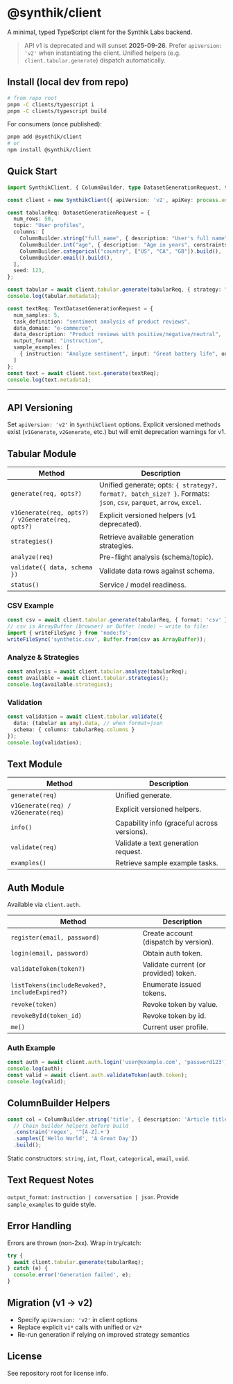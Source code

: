 # @synthik/client

A minimal, typed TypeScript client for the Synthik Labs backend.

> API v1 is deprecated and will sunset **2025-09-26**. Prefer `apiVersion: 'v2'` when instantiating the client. Unified helpers (e.g. `client.tabular.generate`) dispatch automatically.

## Install (local dev from repo)

```bash
# from repo root
pnpm -C clients/typescript i
pnpm -C clients/typescript build
```

For consumers (once published):

```bash
pnpm add @synthik/client
# or
npm install @synthik/client
```

## Quick Start

```ts
import SynthikClient, { ColumnBuilder, type DatasetGenerationRequest, type TextDatasetGenerationRequest } from "@synthik/client";

const client = new SynthikClient({ apiVersion: 'v2', apiKey: process.env.SYNTHIK_API_KEY });

const tabularReq: DatasetGenerationRequest = {
  num_rows: 50,
  topic: "User profiles",
  columns: [
    ColumnBuilder.string("full_name", { description: "User's full name", max_length: 80 }).build(),
    ColumnBuilder.int("age", { description: "Age in years", constraints: { min: 18, max: 90 } }).build(),
    ColumnBuilder.categorical("country", ["US", "CA", "GB"]).build(),
    ColumnBuilder.email().build(),
  ],
  seed: 123,
};

const tabular = await client.tabular.generate(tabularReq, { strategy: "adaptive_flow", format: "json", batch_size: 256 });
console.log(tabular.metadata);

const textReq: TextDatasetGenerationRequest = {
  num_samples: 5,
  task_definition: "sentiment analysis of product reviews",
  data_domain: "e-commerce",
  data_description: "Product reviews with positive/negative/neutral",
  output_format: "instruction",
  sample_examples: [
    { instruction: "Analyze sentiment", input: "Great battery life", output: "positive" }
  ]
};
const text = await client.text.generate(textReq);
console.log(text.metadata);
```

---

## API Versioning

Set `apiVersion: 'v2'` in `SynthikClient` options. Explicit versioned methods exist (`v1Generate`, `v2Generate`, etc.) but will emit deprecation warnings for v1.

## Tabular Module

| Method | Description |
| ------ | ----------- |
| `generate(req, opts?)` | Unified generate; opts: `{ strategy?, format?, batch_size? }`. Formats: `json`, `csv`, `parquet`, `arrow`, `excel`. |
| `v1Generate(req, opts?) / v2Generate(req, opts?)` | Explicit versioned helpers (v1 deprecated). |
| `strategies()` | Retrieve available generation strategies. |
| `analyze(req)` | Pre-flight analysis (schema/topic). |
| `validate({ data, schema })` | Validate data rows against schema. |
| `status()` | Service / model readiness. |

### CSV Example

```ts
const csv = await client.tabular.generate(tabularReq, { format: 'csv' });
// csv is ArrayBuffer (browser) or Buffer (node) — write to file:
import { writeFileSync } from 'node:fs';
writeFileSync('synthetic.csv', Buffer.from(csv as ArrayBuffer));
```

### Analyze & Strategies

```ts
const analysis = await client.tabular.analyze(tabularReq);
const available = await client.tabular.strategies();
console.log(available.strategies);
```

### Validation

```ts
const validation = await client.tabular.validate({
  data: (tabular as any).data, // when format=json
  schema: { columns: tabularReq.columns }
});
console.log(validation);
```

## Text Module

| Method | Description |
| ------ | ----------- |
| `generate(req)` | Unified generate. |
| `v1Generate(req) / v2Generate(req)` | Explicit versioned helpers. |
| `info()` | Capability info (graceful across versions). |
| `validate(req)` | Validate a text generation request. |
| `examples()` | Retrieve sample example tasks. |

## Auth Module

Available via `client.auth`.

| Method | Description |
| ------ | ----------- |
| `register(email, password)` | Create account (dispatch by version). |
| `login(email, password)` | Obtain auth token. |
| `validateToken(token?)` | Validate current (or provided) token. |
| `listTokens(includeRevoked?, includeExpired?)` | Enumerate issued tokens. |
| `revoke(token)` | Revoke token by value. |
| `revokeById(token_id)` | Revoke token by id. |
| `me()` | Current user profile. |

### Auth Example

```ts
const auth = await client.auth.login('user@example.com', 'password123');
console.log(auth);
const valid = await client.auth.validateToken(auth.token);
console.log(valid);
```

## ColumnBuilder Helpers

```ts
const col = ColumnBuilder.string('title', { description: 'Article title', max_length: 120 })
  // Chain builder helpers before build
  .constrain('regex', '^[A-Z].+')
  .samples(['Hello World', 'A Great Day'])
  .build();
```

Static constructors: `string`, `int`, `float`, `categorical`, `email`, `uuid`.

## Text Request Notes

`output_format`: `instruction | conversation | json`. Provide `sample_examples` to guide style.

## Error Handling

Errors are thrown (non-2xx). Wrap in try/catch:

```ts
try {
  await client.tabular.generate(tabularReq);
} catch (e) {
  console.error('Generation failed', e);
}
```

## Migration (v1 -> v2)

- Specify `apiVersion: 'v2'` in client options
- Replace explicit `v1*` calls with unified or `v2*`
- Re-run generation if relying on improved strategy semantics

## License

See repository root for license info.
```
